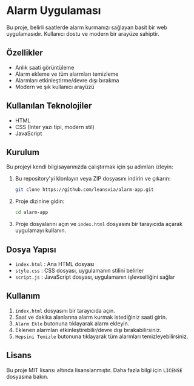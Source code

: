 # Alarm Uygulaması

Bu proje, belirli saatlerde alarm kurmanızı sağlayan basit bir web uygulamasıdır. Kullanıcı dostu ve modern bir arayüze sahiptir.

## Özellikler

- Anlık saati görüntüleme
- Alarm ekleme ve tüm alarmları temizleme
- Alarmları etkinleştirme/devre dışı bırakma
- Modern ve şık kullanıcı arayüzü

## Kullanılan Teknolojiler

- HTML
- CSS (Inter yazı tipi, modern stil)
- JavaScript

## Kurulum

Bu projeyi kendi bilgisayarınızda çalıştırmak için şu adımları izleyin:

1. Bu repository'yi klonlayın veya ZIP dosyasını indirin ve çıkarın:

    ```bash
    git clone https://github.com/leansvia/alarm-app.git
    ```

2. Proje dizinine gidin:

    ```bash
    cd alarm-app
    ```

3. Proje dosyalarını açın ve `index.html` dosyasını bir tarayıcıda açarak uygulamayı kullanın.

## Dosya Yapısı

- `index.html` : Ana HTML dosyası
- `style.css` : CSS dosyası, uygulamanın stilini belirler
- `script.js` : JavaScript dosyası, uygulamanın işlevselliğini sağlar

## Kullanım

1. `index.html` dosyasını bir tarayıcıda açın.
2. Saat ve dakika alanlarına alarm kurmak istediğiniz saati girin.
3. `Alarm Ekle` butonuna tıklayarak alarm ekleyin.
4. Eklenen alarmları etkinleştirebilir/devre dışı bırakabilirsiniz.
5. `Hepsini Temizle` butonuna tıklayarak tüm alarmları temizleyebilirsiniz.

## Lisans

Bu proje MIT lisansı altında lisanslanmıştır. Daha fazla bilgi için `LICENSE` dosyasına bakın.

